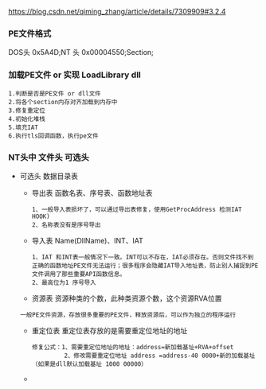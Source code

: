 https://blog.csdn.net/qiming_zhang/article/details/7309909#3.2.4

### PE文件格式
DOS头 0x5A4D;NT 头 0x00004550;Section;
### 加载PE文件  or 实现 LoadLibrary dll
```
1.判断是否是PE文件 or dll文件
2.将各个section内存对齐加载到内存中
3.修复重定位
4.初始化堆栈
5.填充IAT
6.执行tls回调函数，执行pe文件

```

### NT头中 文件头  可选头


- 可选头 数据目录表
  - 导出表
    函数名表、序号表、函数地址表  
    ```
    1、一般导入表损坏了，可以通过导出表修复，使用GetProcAddress 检测IAT HOOK)
    2、名称表没有是序号导出
    ```
    
  - 导入表
    Name(DllName)、INT、IAT
    ```
    1、IAT 和INT表一般情况下一致。INT可以不存在，IAT必须存在。否则文件找不到正确的函数地址PE文件无法运行；很多程序会隐藏IAT导入地址表，防止别人捕捉到PE文件调用了那些重要API函数信息。
    2、最高位为1 序号导入
    ```
  - 资源表
   资源种类的个数，此种类资源个数，这个资源RVA位置
   ```
   一般PE文件资源，存放很多重要的PE文件，释放资源后，可以作为独立的程序运行
   ```

  - 重定位表
    重定位表存放的是需要重定位地址的地址
    ```
    修复公式：1、需要重定位地址的地址：address=新加载基址+RVA+offset
             2、修改需要重定位地址 address =address-40 0000+新的加载基址 （如果是dll默认加载基址 1000 00000）
    ```
  - 
